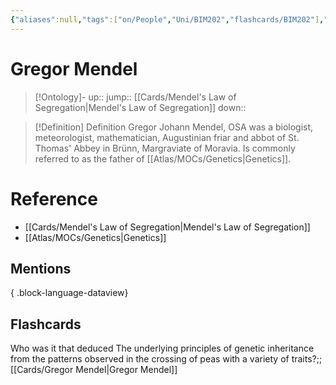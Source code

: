 ```yaml
---
{"aliases":null,"tags":["on/People","Uni/BIM202","flashcards/BIM202"],"date created":"2022-12-03 Sat","edited":"2023-04-06 Thu","dg-publish":true,"permalink":"/cards/gregor-mendel/","dgPassFrontmatter":true}
---
```


# Gregor Mendel

> [!Ontology]-
> up:: 
> jump:: [[Cards/Mendel's Law of Segregation\|Mendel's Law of Segregation]]
> down:: 

> [!Definition] Definition
> Gregor Johann Mendel, OSA was a biologist, meteorologist, mathematician, Augustinian friar and abbot of St. Thomas' Abbey in Brünn, Margraviate of Moravia. Is commonly referred to as the father of [[Atlas/MOCs/Genetics\|Genetics]].

# Reference

- [[Cards/Mendel's Law of Segregation\|Mendel's Law of Segregation]]
- [[Atlas/MOCs/Genetics\|Genetics]]

## Mentions


{ .block-language-dataview}

## Flashcards

Who was it that deduced The underlying principles of genetic inheritance from the patterns observed in the crossing of peas with a variety of traits?;;[[Cards/Gregor Mendel\|Gregor Mendel]]
<!--SR:!2024-09-07,17,250-->